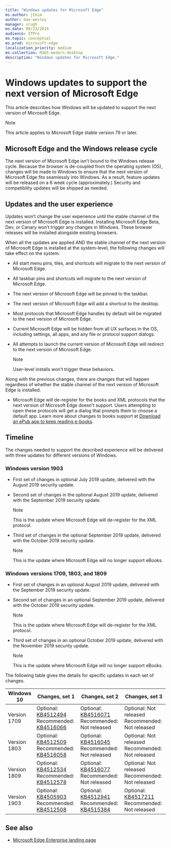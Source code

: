 ```yaml
---
title: "Windows updates for Microsoft Edge"
ms.author: jtkim
author: dan-wesley
manager: srugh
ms.date: 09/23/2019
audience: ITPro
ms.topic: conceptual
ms.prod: microsoft-edge
localization_priority: medium
ms.collection: M365-modern-desktop
description: "Windows updates for Microsoft Edge."
---
```


# Windows updates to support the next version of Microsoft Edge

This article describes how Windows will be updated to support the next version of Microsoft Edge.

> [!NOTE]
> This article applies to Microsoft Edge stable version 79 or later.

## Microsoft Edge and the Windows release cycle

The next version of Microsoft Edge isn’t bound to the Windows release cycle. Because the browser is de-coupled from the operating system (OS), changes will be made to Windows to ensure that the next version of Microsoft Edge fits seamlessly into Windows. As a result, feature updates will be released on a 6 week cycle (approximately.) Security and compatibility updates  will be shipped as needed.

## Updates and the user experience

Updates won’t change the user experience until the stable channel of the next version of Microsoft Edge is installed. Installing Microsoft Edge Beta, Dev, or Canary won’t trigger any changes in Windows. These browser releases will be installed alongside existing browsers.

When all the updates are applied AND the stable channel of the next version of Microsoft Edge is installed at the system-level, the following changes will take effect on the system:

- All start menu pins, tiles, and shortcuts will migrate to the next version of Microsoft Edge.
- All taskbar pins and shortcuts will migrate to the next version of Microsoft Edge.
- The next version of Microsoft Edge will be pinned to the taskbar.
- The next version of Microsoft Edge will add a shortcut to the desktop.
- Most protocols that Microsoft Edge handles by default will be migrated to the next version of Microsoft Edge.
- Current Microsoft Edge will be hidden from all UX surfaces in the OS, including settings, all apps, and any file or protocol support dialogs.
- All attempts to launch the current version of Microsoft Edge will redirect to the next version of Microsoft Edge.

  > [!NOTE]
  > User-level installs won’t trigger these behaviors.

Along with the previous changes, there are changes that will happen regardless of whether the stable channel of the next version of Microsoft Edge is installed.

- Microsoft Edge will de-register for the books and XML protocols that the next version of Microsoft Edge doesn't support. Users attempting to open these protocols will get a dialog that prompts them to choose a default app. Learn more about changes to books support at [Download an ePub app to keep reading e-books](https://nam06.safelinks.protection.outlook.com/?url=https%3A%2F%2Fsupport.microsoft.com%2Fhelp%2F4517840&data=02%7C01%7Cv-danwes%40microsoft.com%7Cc9f8571b880549c30fcf08d72be5eaf9%7C72f988bf86f141af91ab2d7cd011db47%7C1%7C0%7C637026138803983526&sdata=qtb3DvVZQ6H%2FFXnBievkl%2B%2BngAQXwl340PcH8kRc3y4%3D&reserved=0).

## Timeline

The changes needed to support the described experience will be delivered with three updates for different versions of Windows.

### Windows version 1903

- First set of changes in optional July 2019 update, delivered with the August 2019 security update.
- Second set of changes in the optional August 2019 update, delivered with the September 2019 security update.

  > [!NOTE]
  > This is the update where Microsoft Edge will de-register for the XML protocol.

- Third set of changes in the optional September 2019 update, delivered with the October 2019 security update.

  > [!NOTE]
  > This is the update where Microsoft Edge will no longer support eBooks.

### Windows versions 1709, 1803, and 1809

- First set of changes in an optional August 2019 update, delivered with the September 2019 security update.
- Second set of changes in an optional September 2019 update, delivered with the October 2019 security update.

  > [!NOTE]
  > This is the update where Microsoft Edge will de-register for the XML protocol.

- Third set of changes in an optional October 2019 update, delivered with the November 2019 security update.

  > [!NOTE]
  > This is the update where Microsoft Edge will no longer support eBooks.

The following table gives the details for specific updates in each set of changes.


|Windows 10 |Changes, set 1  |Changes, set 2  |Changes, set 3  |
|---------|---------|---------|---------|
|Version 1709     |Optional: [KB4512494](https://support.microsoft.com/help/4512494)<br/>Recommended: [KB4516066](https://support.microsoft.com/help/4516066)         |Optional: [KB4516071](https://support.microsoft.com/help/4516071)<br/>Recommended: Not released         |Optional: Not released<br/>Recommended: Not released         |
|Version 1803     |Optional: [KB4512509](https://support.microsoft.com/help/4512509)<br/>Recommended: [KB4516058](https://support.microsoft.com/help/4516058)         |Optional: [KB4516045](https://support.microsoft.com/help/4516045)<br/>Recommended: Not released         |Optional: Not released<br/>Recommended: Not released         |
|Version 1809     |Optional: [KB4512534](https://support.microsoft.com/help/4512534)<br/>Recommended: [KB4512578](https://support.microsoft.com/help/4512578)         |Optional: [KB4516077](https://support.microsoft.com/help/4516077)<br/>Recommended: Not released         |Optional: Not released<br/>Recommended: Not released         |
|Version 1903     |Optional: [KB4505903](https://support.microsoft.com/help/4505903/windows-10-update-kb4505903)<br/>Recommended: [KB4512508](https://support.microsoft.com/help/4512508/windows-10-update-kb4512508)         |Optional: [KB4512941](https://support.microsoft.com/help/4512941) <br/>Recommended: [KB4515384](https://support.microsoft.com/help/4515384)         |Optional: [KB4517211](https://support.microsoft.com/help/4517211)<br/>Recommended: Not released         |


## See also

- [Microsoft Edge Enterprise landing page](https://aka.ms/EdgeEnterprise)
